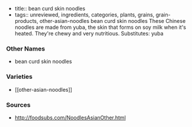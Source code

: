 - title:: bean curd skin noodles
- tags:: unreviewed, ingredients, categories, plants, grains, grain-products, other-asian-noodles
bean curd skin noodles These Chinese noodles are made from yuba, the skin that forms on soy milk when it's heated. They're chewy and very nutritious. Substitutes: yuba

### Other Names

* bean curd skin noodles

### Varieties

* [[other-asian-noodles]]

### Sources
* http://foodsubs.com/NoodlesAsianOther.html
